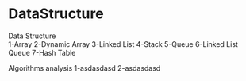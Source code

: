 # DataStructure
Data Structure                                      
1-Array
2-Dynamic Array
3-Linked List
4-Stack
5-Queue
6-Linked List Queue
7-Hash Table

Algorithms analysis
1-asdasdasd
2-asdasdasd
